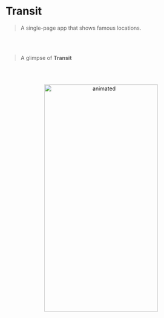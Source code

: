 # Transit

> A single-page app that shows famous locations.

<br/><br/>

> A glimpse of **Transit** 

<br/><br/>

<p align="center">
  <img src="AuthFi.gif" alt="animated" width="300" height="600" />
</p>
